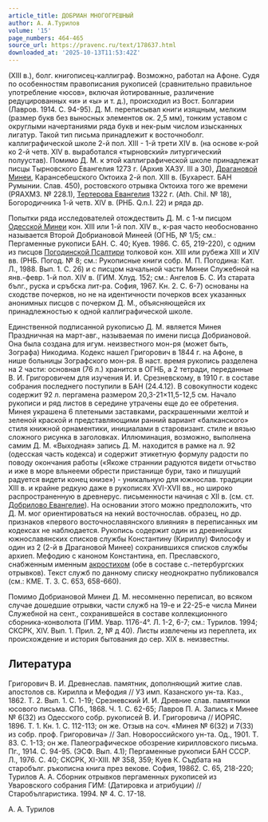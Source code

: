 ```yaml
---
article_title: ДОБРИАН МНОГОГРЕШНЫЙ
author: А. А.Турилов
volume: '15'
page_numbers: 464-465
source_url: https://pravenc.ru/text/178637.html
downloaded_at: '2025-10-13T11:53:42Z'
---
```


(XIII в.), болг. книгописец-каллиграф. Возможно, работал на Афоне. Судя по особенностям правописания рукописей (сравнительно правильное употребление «юсов», включая йотированные, различение редуцированных «и» и «ы» и т. д.), происходил из Вост. Болгарии (Лавров. 1914. С. 94-95). Д. М. переписывал книги изящным, мелким (размер букв без выносных элементов ок. 2,5 мм), тонким уставом с округлыми начертаниями ряда букв и нек-рым числом изысканных лигатур. Такой тип письма принадлежит к восточноболг. каллиграфической школе 2-й пол. XIII - 1-й трети XIV в. (на основе к-рой ко 2-й четв. XIV в. выработался «тырновский» литургический полуустав). Помимо Д. М. к этой каллиграфической школе принадлежат писцы Тырновского Евангелия 1273 г. (Архив ХАЗУ. III а 30), [Драгановой Минеи](<https://pravenc.ru/text/Драгановой Минеи.html>), Карансебешского Октоиха 2-й пол. XIII в. (Бухарест. БАН Румынии. Слав. 450), ростовского отрывка Октоиха того же времени (РЯАХМЗ. № 228.1), [Тертерова Евангелия](<https://pravenc.ru/text/Тертерова Евангелия.html>) 1322 г. (Ath. Chil. № 18), Богородичника 1-й четв. XIV в. (РНБ. Q.n.I. 22) и ряда др.

Попытки ряда исследователей отождествить Д. М. с 1-м писцом [Одесской Минеи](<https://pravenc.ru/text/Одесской Минеи.html>) кон. XIII или 1-й пол. XIV в., к-рая часто необоснованно называется Второй Добриановой Минеей (ОГНБ, № 1/5; см.: Пергаменные рукописи БАН. С. 40; Куев. 1986. С. 65, 219-220), с одним из писцов [Погодинской Псалтири](<https://pravenc.ru/text/Погодинской Псалтири.html>) толковой кон. XIII или рубежа XIII и XIV вв. (РНБ. Погод. № 8; см.: Рукописные книги собр. М. П. Погодина: Кат. Л., 1988. Вып. 1. С. 26) и с писцом начальной части Минеи Служебной на янв.-февр. 1-й пол. XIV в. (ГИМ. Хлуд. 152; см.: Ангелов Б. С. Из старата бълг., руска и сръбска лит-ра. София, 1967. Кн. 2. С. 6-7) основаны на сходстве почерков, но не на идентичности почерков всех указанных анонимных писцов с почерком Д. М., объясняющейся их принадлежностью к одной каллиграфической школе.

Единственной подписанной рукописью Д. М. является Минея Праздничная на март-авг., называемая по имени писца Добриановой. Она была создана для игум. неизвестного мон-ря (может быть, Зографа) Никодима. Кодекс нашел Григорович в 1844 г. на Афоне, в нише больницы Зографского мон-ря. В наст. время рукопись разделена на 2 части: основная (76 л.) хранится в ОГНБ, а 2 тетради, переданные В. И. Григоровичем для изучения И. И. Срезневскому, в 1910 г. в составе собрания последнего поступили в БАН (24.4.12). В совокупности кодекс содержит 92 л. пергамена размером 20,3-21×11,5-12,5 см. Начало рукописи и ряд листов в середине утрачены еще до ее обретения. Минея украшена 6 плетеными заставками, раскрашенными желтой и зеленой краской и представляющими ранний вариант «балканского» стиля книжной орнаментики, инициалами в старовизант. стиле и вязью сложного рисунка в заголовках. Иллюминация, возможно, выполнена самим Д. М. «Выходная» запись Д. М. находится в рамке на л. 92 (одесская часть кодекса) и содержит этикетную формулу радости по поводу окончания работы («Якоже страннии радуются видети отчьство и иже в море вльнееми обрести пристанище бури, тако и пишущий радуется видети конец книзе») - уникальную для южнослав. традиции XIII в. и крайне редкую даже в рукописях XVI-XVII вв., но широко распространенную в древнерус. письменности начиная с XII в. (см. ст. [Добрилово Евангелие](<https://pravenc.ru/text/Добрилово Евангелие.html>)). На основании этого можно предположить, что Д. М. мог ориентироваться на некий восточнослав. образец, но др. признаков «первого восточнославянского влияния» в переписанных им кодексах не наблюдается. Рукопись содержит один из древнейших южнославянских списков службы Константину (Кириллу) Философу и один из 2 (2-й в Драгановой Минее) сохранившихся списков службы архиеп. Мефодию с каноном Константина, еп. Преславского, снабженным именным [акростихом](https://pravenc.ru/text/Акростих.html) (обе в составе с.-петербургских отрывков). Текст служб по данному списку неоднократно публиковался (см.: КМЕ. Т. 3. С. 653, 658-660).

Помимо Добриановой Минеи Д. М. несомненно переписал, во всяком случае дошедшие отрывки, части служб на 19-е и 22-25-е числа Минеи Служебной на сент., сохранившейся в составе коллекционного сборника-конволюта (ГИМ. Увар. 1176-4°. Л. 1-2, 6-7; см.: Турилов. 1994; СКСРК, XIV. Вып. 1. Прил. 2, № д 40). Листы извлечены из переплета, их происхождение и история бытования до сер. XIX в. неизвестны.

## Литература

Григорович B. И. Древнеслав. памятник, дополняющий житие слав. апостолов св. Кирилла и Мефодия // УЗ имп. Казанского ун-та. Каз., 1862. Т. 2. Вып. 1. С. 1-19; Срезневский И. И. Древние слав. памятники юсового письма. СПб., 1868. Ч. 1. С. 62-65; Лавров П. А. Запись к Минее № 6(32) из Одесского собр. рукописей В. И. Григоровича // ИОРЯС. 1896. Т. 1. Кн. 1. С. 112-113; он же. Отзыв на соч. «Минея № 6(32) и 7(33) из собр. проф. Григоровича» // Зап. Новороссийского ун-та. Од., 1901. Т. 83. С. 1-13; он же. Палеографическое обозрение кирилловского письма. Пг., 1914. С. 94-95. (ЭСФ. Вып. 4.1); Пергаменные рукописи БАН СССР. Л., 1976. С. 40; СКСРК, XI-XIII. № 358, 359; Куев К. Съдбата на старобълг. ръкописна книга през векове. София, 19862. С. 65, 218-220; Турилов А. А. Сборник отрывков пергаменных рукописей из Уваровского собрания ГИМ: (Датировка и атрибуции) // Старобългаристика. 1994. № 4. С. 17-18.

А. А.  Турилов

